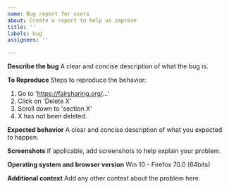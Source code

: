 ```yaml
---
name: Bug report for users
about: Create a report to help us improve
title: ''
labels: bug
assignees: ''

---
```


**Describe the bug**
A clear and concise description of what the bug is.

**To Reproduce**
Steps to reproduce the behavior:
1. Go to 'https://fairsharing.org/...'
2. Click on 'Delete X'
3. Scroll down to 'section X'
4. X has not been deleted. 

**Expected behavior**
A clear and concise description of what you expected to happen.

**Screenshots**
If applicable, add screenshots to help explain your problem.

**Operating system and browser version**
Win 10 - Firefox 70.0 (64bits)

**Additional context**
Add any other context about the problem here.
